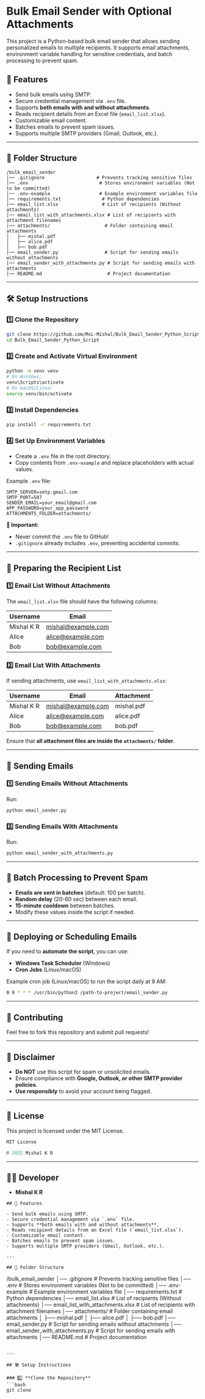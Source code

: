# Bulk Email Sender with Optional Attachments

This project is a Python-based bulk email sender that allows sending personalized emails to multiple recipients. It supports email attachments, environment variable handling for sensitive credentials, and batch processing to prevent spam.

## 📌 Features

- Send bulk emails using SMTP.
- Secure credential management via `.env` file.
- Supports **both emails with and without attachments**.
- Reads recipient details from an Excel file (`email_list.xlsx`).
- Customizable email content.
- Batches emails to prevent spam issues.
- Supports multiple SMTP providers (Gmail, Outlook, etc.).

---

## 📂 Folder Structure

```
/bulk_email_sender
│── .gitignore                   # Prevents tracking sensitive files
│── .env                          # Stores environment variables (Not to be committed)
│── .env-example                  # Example environment variables file
│── requirements.txt               # Python dependencies
│── email_list.xlsx                # List of recipients (Without attachments)
│── email_list_with_attachments.xlsx # List of recipients with attachment filenames
│── attachments/                    # Folder containing email attachments
│   ├── mishal.pdf
│   ├── alice.pdf
│   ├── bob.pdf
│── email_sender.py                 # Script for sending emails without attachments
│── email_sender_with_attachments.py # Script for sending emails with attachments
│── README.md                        # Project documentation
```

---

## 🛠️ Setup Instructions

### 1️⃣ **Clone the Repository**
```bash
git clone https://github.com/MsL-Mishal/Bulk_Email_Sender_Python_Script.git
cd Bulk_Email_Sender_Python_Script
```

### 2️⃣ **Create and Activate Virtual Environment**
```bash
python -m venv venv
# On Windows:
venv\Scripts\activate
# On macOS/Linux:
source venv/bin/activate
```

### 3️⃣ **Install Dependencies**
```bash
pip install -r requirements.txt
```

### 4️⃣ **Set Up Environment Variables**
- Create a `.env` file in the root directory.
- Copy contents from `.env-example` and replace placeholders with actual values.

Example `.env` file:
```
SMTP_SERVER=smtp.gmail.com
SMTP_PORT=587
SENDER_EMAIL=your_email@gmail.com
APP_PASSWORD=your_app_password
ATTACHMENTS_FOLDER=attachments/
```

**🚨 Important:**  
- Never commit the `.env` file to GitHub!  
- `.gitignore` already includes `.env`, preventing accidental commits.

---

## 📄 **Preparing the Recipient List**
### **1️⃣ Email List Without Attachments**
The `email_list.xlsx` file should have the following columns:

| Username | Email              |
|----------|--------------------|
| Mishal K R | mishal@example.com |
| Alice      | alice@example.com  |
| Bob        | bob@example.com    |

### **2️⃣ Email List With Attachments**
If sending attachments, use `email_list_with_attachments.xlsx`:

| Username | Email              | Attachment     |
|----------|--------------------|---------------|
| Mishal K R | mishal@example.com | mishal.pdf    |
| Alice      | alice@example.com  | alice.pdf     |
| Bob        | bob@example.com    | bob.pdf       |

Ensure that **all attachment files are inside the `attachments/` folder**.

---

## 📧 **Sending Emails**
### **1️⃣ Sending Emails Without Attachments**
Run:
```bash
python email_sender.py
```

### **2️⃣ Sending Emails With Attachments**
Run:
```bash
python email_sender_with_attachments.py
```

---

## 🔄 **Batch Processing to Prevent Spam**
- **Emails are sent in batches** (default: 100 per batch).
- **Random delay** (20-60 sec) between each email.
- **15-minute cooldown** between batches.
- Modify these values inside the script if needed.

---

## 🚀 **Deploying or Scheduling Emails**
If you need to **automate the script**, you can use:
- **Windows Task Scheduler** (Windows)
- **Cron Jobs** (Linux/macOS)

Example cron job (Linux/macOS) to run the script daily at 9 AM:
```bash
0 9 * * * /usr/bin/python3 /path-to-project/email_sender.py
```

---

## 📢 **Contributing**
Feel free to fork this repository and submit pull requests!

---

## 🛑 **Disclaimer**
- **Do NOT** use this script for spam or unsolicited emails.
- Ensure compliance with **Google, Outlook, or other SMTP provider policies**.
- **Use responsibly** to avoid your account being flagged.

---

## 📝 **License**
This project is licensed under the MIT License.
```python
MIT License

© 2022 Mishal K R
```

---

## 🧑‍💻 **Developer**
- **Mishal K R**
```
## 📌 Features

- Send bulk emails using SMTP.
- Secure credential management via `.env` file.
- Supports **both emails with and without attachments**.
- Reads recipient details from an Excel file (`email_list.xlsx`).
- Customizable email content.
- Batches emails to prevent spam issues.
- Supports multiple SMTP providers (Gmail, Outlook, etc.).

---

## 📂 Folder Structure

```
/bulk_email_sender
│── .gitignore                   # Prevents tracking sensitive files
│── .env                          # Stores environment variables (Not to be committed)
│── .env-example                  # Example environment variables file
│── requirements.txt               # Python dependencies
│── email_list.xlsx                # List of recipients (Without attachments)
│── email_list_with_attachments.xlsx # List of recipients with attachment filenames
│── attachments/                    # Folder containing email attachments
│   ├── mishal.pdf
│   ├── alice.pdf
│   ├── bob.pdf
│── email_sender.py                 # Script for sending emails without attachments
│── email_sender_with_attachments.py # Script for sending emails with attachments
│── README.md                        # Project documentation
```

---

## 🛠️ Setup Instructions

### 1️⃣ **Clone the Repository**
```bash
git clone